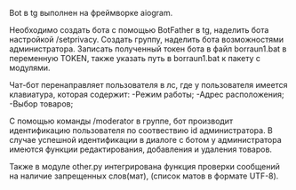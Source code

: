 Bot в tg выполнен на фреймворке aiogram.

Необходимо создать бота с помощью BotFather в tg, наделить бота настройкой /setprivacy.
Создать группу, наделить бота возможностями администратора.
Записать полученный токен бота в файл borraun1.bat в переменную TOKEN, также указать путь в borraun1.bat к пакету с модулями.

Чат-бот перенаправляет пользователя в лс, где у пользователя имеется клавиатура, которая содержит:
-Режим работы;
-Адрес расположения;
-Выбор товаров;

С помощью команды /moderator в группе, бот производит идентификацию пользователя по соотвествию id администратора. В случае успешной идентификации в диалоге с ботом у администратора имеются функции редактирования, добавления и удаления товаров.

Также в модуле other.py интегрирована функция проверки сообщений на наличие запрещенных слов(мат), (список матов в формате UTF-8).
